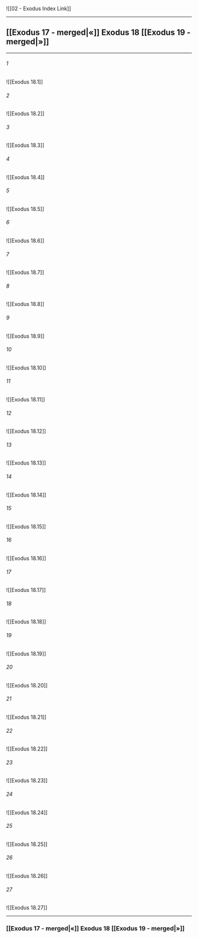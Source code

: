 ![[02 - Exodus Index Link]]

---
##  [[Exodus 17 - merged|«]] Exodus 18 [[Exodus 19 - merged|»]]

---

###### 1
![[Exodus 18.1]] 

###### 2
![[Exodus 18.2]] 

###### 3
![[Exodus 18.3]] 

###### 4
![[Exodus 18.4]]

###### 5 
![[Exodus 18.5]] 

###### 6
![[Exodus 18.6]] 

###### 7
![[Exodus 18.7]] 

###### 8
![[Exodus 18.8]] 

###### 9
![[Exodus 18.9]] 

###### 10
![[Exodus 18.10]] 

###### 11
![[Exodus 18.11]] 

###### 12
![[Exodus 18.12]]

###### 13
![[Exodus 18.13]] 

###### 14
![[Exodus 18.14]] 

###### 15
![[Exodus 18.15]]

###### 16
![[Exodus 18.16]] 

###### 17
![[Exodus 18.17]]

###### 18
![[Exodus 18.18]] 

###### 19
![[Exodus 18.19]] 

###### 20
![[Exodus 18.20]]

###### 21
![[Exodus 18.21]] 

###### 22
![[Exodus 18.22]] 

###### 23
![[Exodus 18.23]]

###### 24
![[Exodus 18.24]] 

###### 25
![[Exodus 18.25]]

###### 26
![[Exodus 18.26]] 

###### 27
![[Exodus 18.27]] 


---
###  [[Exodus 17 - merged|«]] Exodus 18 [[Exodus 19 - merged|»]]
